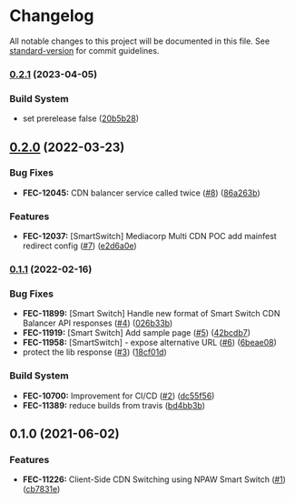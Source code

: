 # Changelog

All notable changes to this project will be documented in this file. See [standard-version](https://github.com/conventional-changelog/standard-version) for commit guidelines.

### [0.2.1](https://github.com/kaltura/playkit-js-smartswitch/compare/v0.2.0...v0.2.1) (2023-04-05)


### Build System

* set prerelease false ([20b5b28](https://github.com/kaltura/playkit-js-smartswitch/commit/20b5b28))



## [0.2.0](https://github.com/kaltura/playkit-js-smartswitch/compare/v0.1.1...v0.2.0) (2022-03-23)


### Bug Fixes

* **FEC-12045:** CDN balancer service called twice ([#8](https://github.com/kaltura/playkit-js-smartswitch/issues/8)) ([86a263b](https://github.com/kaltura/playkit-js-smartswitch/commit/86a263b))


### Features

* **FEC-12037:** [SmartSwitch] Mediacorp Multi CDN POC add mainfest redirect config ([#7](https://github.com/kaltura/playkit-js-smartswitch/issues/7)) ([e2d6a0e](https://github.com/kaltura/playkit-js-smartswitch/commit/e2d6a0e))



### [0.1.1](https://github.com/kaltura/playkit-js-smartswitch/compare/v0.1.0...v0.1.1) (2022-02-16)


### Bug Fixes

* **FEC-11899:** [Smart Switch] Handle new format of Smart Switch CDN Balancer API responses ([#4](https://github.com/kaltura/playkit-js-smartswitch/issues/4)) ([026b33b](https://github.com/kaltura/playkit-js-smartswitch/commit/026b33b))
* **FEC-11919:** [Smart Switch] Add sample page ([#5](https://github.com/kaltura/playkit-js-smartswitch/issues/5)) ([42bcdb7](https://github.com/kaltura/playkit-js-smartswitch/commit/42bcdb7))
* **FEC-11958:** [SmartSwitch] - expose alternative URL ([#6](https://github.com/kaltura/playkit-js-smartswitch/issues/6)) ([6beae08](https://github.com/kaltura/playkit-js-smartswitch/commit/6beae08))
* protect the lib response ([#3](https://github.com/kaltura/playkit-js-smartswitch/issues/3)) ([18cf01d](https://github.com/kaltura/playkit-js-smartswitch/commit/18cf01d))


### Build System

* **FEC-10700:** Improvement for CI/CD ([#2](https://github.com/kaltura/playkit-js-smartswitch/issues/2)) ([dc55f56](https://github.com/kaltura/playkit-js-smartswitch/commit/dc55f56))
* **FEC-11389:** reduce builds from travis ([bd4bb3b](https://github.com/kaltura/playkit-js-smartswitch/commit/bd4bb3b))



## 0.1.0 (2021-06-02)


### Features

* **FEC-11226:** Client-Side CDN Switching using NPAW Smart Switch ([#1](https://github.com/kaltura/playkit-js-smartswitch/issues/1)) ([cb7831e](https://github.com/kaltura/playkit-js-smartswitch/commit/cb7831e))
